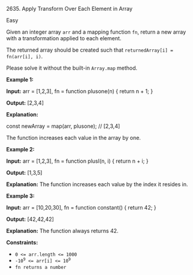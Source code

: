 2635\. Apply Transform Over Each Element in Array

Easy

Given an integer array `arr` and a mapping function `fn`, return a new array with a transformation applied to each element.

The returned array should be created such that `returnedArray[i] = fn(arr[i], i)`.

Please solve it without the built-in `Array.map` method.

**Example 1:**

**Input:** arr = [1,2,3], fn = function plusone(n) { return n + 1; }

**Output:** [2,3,4]

**Explanation:** 

const newArray = map(arr, plusone); // [2,3,4] 

The function increases each value in the array by one.

**Example 2:**

**Input:** arr = [1,2,3], fn = function plusI(n, i) { return n + i; }

**Output:** [1,3,5]

**Explanation:** The function increases each value by the index it resides in.

**Example 3:**

**Input:** arr = [10,20,30], fn = function constant() { return 42; }

**Output:** [42,42,42]

**Explanation:** The function always returns 42.

**Constraints:**

*   `0 <= arr.length <= 1000`
*   <code>-10<sup>9</sup> <= arr[i] <= 10<sup>9</sup></code>
*   `fn returns a number`